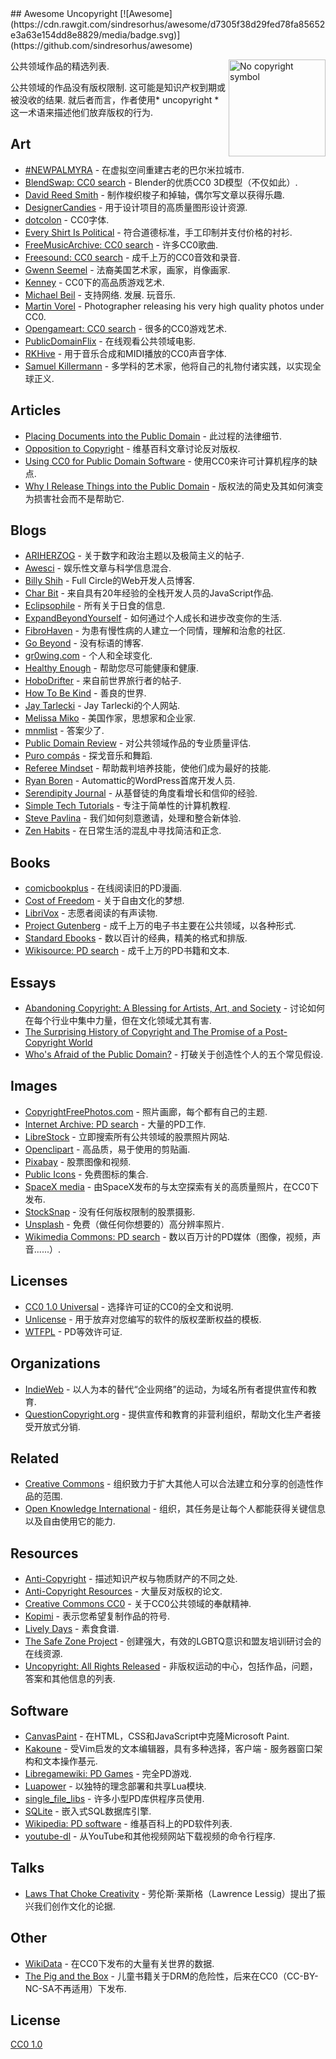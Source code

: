 <div class="github-widget" data-repo="johnjago/awesome-uncopyright"></div>
## Awesome Uncopyright [![Awesome](https://cdn.rawgit.com/sindresorhus/awesome/d7305f38d29fed78fa85652e3a63e154dd8e8829/media/badge.svg)](https://github.com/sindresorhus/awesome)

[<img src="https://upload.wikimedia.org/wikipedia/commons/6/62/PD-icon.svg" alt="No copyright symbol" align="right" width="155">](http://questioncopyright.org/)

公共领域作品的精选列表.

 公共领域的作品没有版权限制.  这可能是知识产权到期或被没收的结果.  就后者而言，作者使用* uncopyright *这一术语来描述他们放弃版权的行为.



## Art

- [#NEWPALMYRA](http://www.newpalmyra.org/) - 在虚拟空间重建古老的巴尔米拉城市.
- [BlendSwap: CC0 search](https://www.blendswap.com/blends/search?keywords=+&is_fan_art=1&blend_license=CC-0&render_engine=&sort=downloads&direction=desc) -  Blender的优质CC0 3D模型（不仅如此）.
- [David Reed Smith](http://www.davidreedsmith.com/UncopyrightNotice.htm) - 制作梭织梭子和掉轴，偶尔写文章以获得乐趣.
- [DesignerCandies](http://designercandies.net/uncopyright/) - 用于设计项目的高质量图形设计资源.
- [dotcolon](http://dotcolon.net/) -  CC0字体.
- [Every Shirt Is Political](https://everyshirtispolitical.com/) - 符合道德标准，手工印制并支付价格的衬衫.
- [FreeMusicArchive: CC0 search](http://freemusicarchive.org/search/?adv=1&quicksearch=&search-genre=Genres&duration_from=&duration_to=&music-filter-public-domain=1) - 许多CC0歌曲.
- [Freesound: CC0 search](https://freesound.org/search/?g=1&q=&f=%20license:%22Creative+Commons+0%22) - 成千上万的CC0音效和录音.
- [Gwenn Seemel](http://www.gwennseemel.com/index.php/copyright/) - 法裔美国艺术家，画家，肖像画家.
- [Kenney](https://www.kenney.nl/assets) -  CC0下的高品质游戏艺术.
- [Michael Beil](http://michaelbeil.com/uncopyright)   - 支持网络.  发展.  玩音乐.
- [Martin Vorel](https://libreshot.com/) - Photographer releasing his very high quality photos under CC0.
- [Opengameart: CC0 search](https://opengameart.org/art-search-advanced?keys=&title=&field_art_tags_tid_op=or&field_art_tags_tid=&name=&field_art_type_tid%5B%5D=9&field_art_type_tid%5B%5D=10&field_art_type_tid%5B%5D=7273&field_art_type_tid%5B%5D=14&field_art_type_tid%5B%5D=12&field_art_type_tid%5B%5D=13&field_art_type_tid%5B%5D=11&field_art_licenses_tid%5B%5D=4&sort_by=count&sort_order=DESC&items_per_page=24&Collection=) - 很多的CC0游戏艺术.
- [PublicDomainFlix](http://publicdomainflix.com/index.html) - 在线观看公共领域电影.
- [RKHive](http://rkhive.com/legal.html) - 用于音乐合成和MIDI播放的CC0声音字体.
- [Samuel Killermann](https://www.samuelkillermann.com/) - 多学科的艺术家，他将自己的礼物付诸实践，以实现全球正义.

## Articles

- [Placing Documents into the Public Domain](https://cr.yp.to/publicdomain.html) - 此过程的法律细节.
- [Opposition to Copyright](https://en.wikipedia.org/wiki/Opposition_to_copyright) - 维基百科文章讨论反对版权.
- [Using CC0 for Public Domain Software](https://creativecommons.org/2011/04/15/using-cc0-for-public-domain-software/) - 使用CC0来许可计算机程序的缺点.
- [Why I Release Things into the Public Domain](https://alexcabal.com/why-i-release-things-into-the-public-domain) - 版权法的简史及其如何演变为损害社会而不是帮助它.

## Blogs

- [ARIHERZOG](http://ariherzog.com/) - 关于数字和政治主题以及极简主义的帖子.
- [Awesci](http://awesci.com/uncopyright/) - 娱乐性文章与科学信息混合.
- [Billy Shih](http://www.billyshih.com/uncopyright/) -  Full Circle的Web开发人员博客.
- [Char Bit](http://charb.it/uncopyright/) - 来自具有20年经验的全栈开发人员的JavaScript作品.
- [Eclipsophile](http://eclipsophile.com/) - 所有关于日食的信息.
- [ExpandBeyondYourself](http://www.expandbeyondyourself.com/uncopyright/) - 如何通过个人成长和进步改变你的生活.
- [FibroHaven](http://www.fibrohaven.com/uncopyright/) - 为患有慢性病的人建立一个同情，理解和治愈的社区.
- [Go Beyond](http://go-beyond.org/) - 没有标语的博客.
- [gr0wing.com](http://www.gr0wing.com/uncopyright/) - 个人和全球变化.
- [Healthy Enough](http://healthyenough.net/) - 帮助您尽可能健康和健康.
- [HoboDrifter](http://www.hobodrifter.com/uncopyright/) - 来自前世界旅行者的帖子.
- [How To Be Kind](http://www.howtobekind.info/uncopyright/) - 善良的世界.
- [Jay Tarlecki](http://jaytarlecki.com/uncopyright/attribution/) -  Jay Tarlecki的个人网站.
- [Melissa Miko](http://www.melissamiko.com/uncopyright/) - 美国作家，思想家和企业家.
- [mnmlist](http://mnmlist.com/uncopyright/) - 答案少了.
- [Public Domain Review](http://publicdomainreview.org) - 对公共领域作品的专业质量评估.
- [Puro compás](http://www.stafforini.com/tango/uncopyright/) - 探戈音乐和舞蹈.
- [Referee Mindset](http://refereemindset.com/uncopyright) - 帮助裁判培养技能，使他们成为最好的技能.
- [Ryan Boren](https://boren.blog/uncopyright/) -  Automattic的WordPress首席开发人员.
- [Serendipity Journal](https://dugmugg.wordpress.com/uncopyright/) - 从基督徒的角度看增长和信仰的经验.
- [Simple Tech Tutorials](https://simpletechtutorials.blogspot.com/p/uncopyright.html) - 专注于简单性的计算机教程.
- [Steve Pavlina](http://www.stevepavlina.com/uncopyright-notice/) - 我们如何刻意邀请，处理和整合新体验.
- [Zen Habits](https://zenhabits.net/uncopyright/) - 在日常生活的混乱中寻找简洁和正念.

## Books

- [comicbookplus](http://comicbookplus.com/) - 在线阅读旧的PD漫画.
- [Cost of Freedom](http://costoffreedom.cc/) - 关于自由文化的梦想.
- [LibriVox](https://librivox.org/) - 志愿者阅读的有声读物.
- [Project Gutenberg](https://www.gutenberg.org/) - 成千上万的电子书主要在公共领域，以各种形式.
- [Standard Ebooks](https://standardebooks.org/) - 数以百计的经典，精美的格式和排版.
- [Wikisource: PD search](https://en.wikisource.org/w/index.php?search=incategory%3A%22cc-zero%7CPD-old%7CPD-old-70-1923%E2%80%8E%22&title=Special%3ASearch&profile=advanced&fulltext=1&advancedSearch-current=%7B%22namespaces%22%3A%5B100%2C102%2C106%2C114%2C0%5D%7D&ns100=1&ns102=1&ns106=1&ns114=1&ns0=1) - 成千上万的PD书籍和文本.

## Essays

- [Abandoning Copyright: A Blessing for Artists, Art, and Society](http://www.culturelink.org/news/members/2005/members2005-011.html) - 讨论如何在每个行业中集中力量，但在文化领域尤其有害.
- [The Surprising History of Copyright and The Promise of a Post-Copyright World](https://questioncopyright.org/promise)
- [Who's Afraid of the Public Domain?](https://stpeter.im/writings/essays/publicdomain.html) - 打破关于创造性个人的五个常见假设.

## Images

- [CopyrightFreePhotos.com](http://www.copyrightfreephotos.com/) - 照片画廊，每个都有自己的主题.
- [Internet Archive: PD search](https://archive.org/search.php?query=possible-copyright-status%3A%28NOT_IN_COPYRIGHT%29%20OR%20licenseurl%3A%28%22http%3A%2F%2Fcreativecommons.org%2Fpublicdomain%2Fmark%2F1.0%2F%22%29%20OR%20licenseurl%3A%28%22https%3A%2F%2Fcreativecommons.org%2Fpublicdomain%2Fzero%2F1.0%2F%22%29) - 大量的PD工作.
- [LibreStock](http://librestock.com/) - 立即搜索所有公共领域的股票照片网站.
- [Openclipart](https://openclipart.org/share) - 高品质，易于使用的剪贴画.
- [Pixabay](https://pixabay.com/en/service/faq/) - 股票图像和视频.
- [Public Icons](http://publicicons.org/) - 免费图标的集合.
- [SpaceX media](https://www.spacex.com/media) - 由SpaceX发布的与太空探索有关的高质量照片，在CC0下发布.
- [StockSnap](https://stocksnap.io/license) - 没有任何版权限制的股票摄影.
- [Unsplash](https://unsplash.com/license) - 免费（做任何你想要的）高分辨率照片.
- [Wikimedia Commons: PD search](https://commons.wikimedia.org/w/index.php?search=filetype%3Aimage+incategory%3A%22cc-zero%7CPD-user%7CCC-PD-Mark%7CPD-Art+%28PD-old%29%7CPD-Art+%28PD-old-100%29%7CPD-Art+%28PD-old+default%29%7CPD-Art+%28PD-old-100-1923%29%7CPD-Art+%28PD-old-70-1923%29%7CLibrary+of+Congress-no+known+copyright+restrictions%7Cpublic+domain%22&title=Special%3ASearch&go=Go) - 数以百万计的PD媒体（图像，视频，声音......）.

## Licenses

- [CC0 1.0 Universal](https://choosealicense.com/licenses/cc0-1.0/) - 选择许可证的CC0的全文和说明.
- [Unlicense](http://unlicense.org/) - 用于放弃对您编写的软件的版权垄断权益的模板.
- [WTFPL](http://www.wtfpl.net/) -  PD等效许可证.

## Organizations

- [IndieWeb](https://indieweb.org/IndieWebCamp:Copyrights) - 以人为本的替代“企业网络”的运动，为域名所有者提供宣传和教育.
- [QuestionCopyright.org](http://questioncopyright.org/) - 提供宣传和教育的非营利组织，帮助文化生产者接受开放式分销.

## Related

- [Creative Commons](https://creativecommons.org/) - 组织致力于扩大其他人可以合法建立和分享的创造性作品的范围.
- [Open Knowledge International](https://okfn.org/) - 组织，其任务是让每个人都能获得关键信息以及自由使用它的能力.

## Resources

- [Anti-Copyright](https://www.anticopyright.com/) - 描述知识产权与物质财产的不同之处.
- [Anti-Copyright Resources](http://praxeology.net/anticopyright.htm) - 大量反对版权的​​论文.
- [Creative Commons CC0](https://creativecommons.org/share-your-work/public-domain/cc0/) - 关于CC0公共领域的奉献精神.
- [Kopimi](http://kopimi.com/) - 表示您希望复制作品的符号.
- [Lively Days](http://livelydays.com/) - 素食食谱.
- [The Safe Zone Project](https://thesafezoneproject.com/help/uncopyright/) - 创建强大，有效的LGBTQ意识和盟友培训研讨会的在线资源.
- [Uncopyright: All Rights Released](http://uncopyright.org/) - 非版权运动的中心，包括作品，问题，答案和其他信息的列表.

## Software

- [CanvasPaint](http://sigilmaster.com/) - 在HTML，CSS和JavaScript中克隆Microsoft Paint.
- [Kakoune](https://github.com/mawww/kakoune/blob/master/UNLICENSE) - 受Vim启发的文本编辑器，具有多种选择，客户端 - 服务器窗口架构和文本操作基元.
- [Libregamewiki: PD Games](https://archive.org/search.php?query=possible-copyright-status%3A%28NOT_IN_COPYRIGHT%29%20OR%20licenseurl%3A%28%22http%3A%2F%2Fcreativecommons.org%2Fpublicdomain%2Fmark%2F1.0%2F%22%29%20OR%20licenseurl%3A%28%22https%3A%2F%2Fcreativecommons.org%2Fpublicdomain%2Fzero%2F1.0%2F%22%29) - 完全PD游戏.
- [Luapower](https://luapower.com/) - 以独特的理念部署和共享Lua模块.
- [single_file_libs](https://github.com/nothings/single_file_libs) - 许多小型PD库供程序员使用.
- [SQLite](https://sqlite.org/copyright.html) - 嵌入式SQL数据库引擎.
- [Wikipedia: PD software](https://en.wikipedia.org/wiki/Category:Public-domain_software_with_source_code) - 维基百科上的PD软件列表.
- [youtube-dl](https://rg3.github.io/youtube-dl/about.html) - 从YouTube和其他视频网站下载视频的命令行程序.

## Talks

- [Laws That Choke Creativity](https://www.youtube.com/watch?v=7Q25-S7jzgs) - 劳伦斯·莱斯格（Lawrence Lessig）提出了振兴我们创作文化的论据.

## Other

- [WikiData](https://www.wikidata.org/wiki/Wikidata:Main_Page) - 在CC0下发布的大量有关世界的数据.
- [The Pig and the Box](https://en.wikisource.org/wiki/The_Pig_and_the_Box) - 儿童书籍关于DRM的危险性，后来在CC0（CC-BY-NC-SA不再适用）下发布.

## License

[CC0 1.0](https://creativecommons.org/publicdomain/zero/1.0/)
